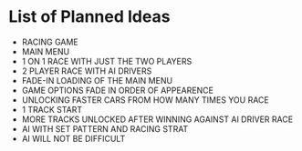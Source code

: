 # List of Planned Ideas
* RACING GAME 
* MAIN MENU  
* 1 ON 1 RACE WITH JUST THE TWO PLAYERS
* 2 PLAYER RACE WITH AI DRIVERS
* FADE-IN LOADING OF THE MAIN MENU
* GAME OPTIONS FADE IN ORDER OF APPEARENCE
* UNLOCKING FASTER CARS FROM HOW MANY TIMES YOU RACE
* 1 TRACK START
* MORE TRACKS UNLOCKED AFTER WINNING AGAINST AI DRIVER RACE
* AI WITH SET PATTERN AND RACING STRAT
* AI WILL NOT BE DIFFICULT
